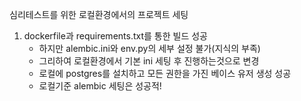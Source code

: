 심리테스트를 위한 로컬환경에서의 프로젝트 세팅

1. dockerfile과 requirements.txt를 통한 빌드 성공
    - 하지만 alembic.ini와 env.py의 세부 설정 불가(지식의 부족)
    - 그리하여 로컬환경에서 기본 ini 세팅 후 진행하는것으로 변경
    - 로컬에 postgres를 설치하고 모든 권한을 가진 베이스 유저 생성 성공
    - 로컬기준 alembic 세팅은 성공적!